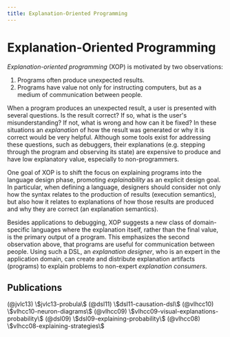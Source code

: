 ```yaml
---
title: Explanation-Oriented Programming
---
```


# Explanation-Oriented Programming

*Explanation-oriented programming* (XOP) is motivated by two observations:

 1. Programs often produce unexpected results.
 2. Programs have value not only for instructing computers, but as a medium of
    communication between people.

When a program produces an unexpected result, a user is presented with several
questions. Is the result correct? If so, what is the user's misunderstanding?
If not, what is wrong and how can it be fixed? In these situations an
*explanation* of how the result was generated or why it is correct would be
very helpful. Although some tools exist for addressing these questions, such as
debuggers, their explanations (e.g. stepping through the program and observing
its state) are expensive to produce and have low explanatory value, especially
to non-programmers.

One goal of XOP is to shift the focus on explaining programs into the language
design phase, promoting *explainability* as an explicit design goal. In
particular, when defining a language, designers should consider not only how
the syntax relates to the production of results (execution semantics), but also
how it relates to explanations of how those results are produced and why they
are correct (an explanation semantics).

Besides applications to debugging, XOP suggests a new class of domain-specific
languages where the explanation itself, rather than the final value, is the
primary output of a program. This emphasizes the second observation above, that
programs are useful for communication between people. Using such a DSL, an
*explanation designer*, who is an expert in the application domain, can create
and distribute explanation artifacts (programs) to explain problems to
non-expert *explanation consumers*. 


## Publications
 
<div class="ref-list">
(@jvlc13) \$jvlc13-probula\$
(@dsl11) \$dsl11-causation-dsl\$
(@vlhcc10) \$vlhcc10-neuron-diagrams\$
(@vlhcc09) \$vlhcc09-visual-explanations-probability\$
(@dsl09) \$dsl09-explaining-probability\$
(@vlhcc08) \$vlhcc08-explaining-strategies\$
</div>
